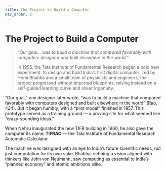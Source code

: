 ```yaml
---
title: The Project to Build a Computer
nav_order: 2
---
```


# The Project to Build a Computer

> *“Our goal... was to build a machine that compared favorably with computers designed and built elsewhere in the world.”*
>
> In 1955, the Tata Institute of Fundamental Research began a bold new experiment: to design and build India’s first digital computer. Led by Homi Bhabha and a small team of physicists and engineers, the project progressed without imported blueprints, relying instead on a self-guided learning curve and sheer ingenuity.

“Our goal,” one designer later wrote, “was to build a machine that compared favorably with computers designed and built elsewhere in the world” (Rao, 424). But it began humbly, with a “pilot model” finished in 1957. This prototype served as a training ground — a proving site for what seemed like “crazy-sounding ideas.”

When Nehru inaugurated the new TIFR building in 1960, he also gave the computer its name: **TIFRAC** — the Tata Institute of Fundamental Research Automatic Calculator.

The machine was designed with an eye to India’s future scientific needs, not just computation for its own sake. Bhabha, echoing a vision aligned with thinkers like John von Neumann, saw computing as essential to India’s “planned economy” and atomic ambitions alike.



